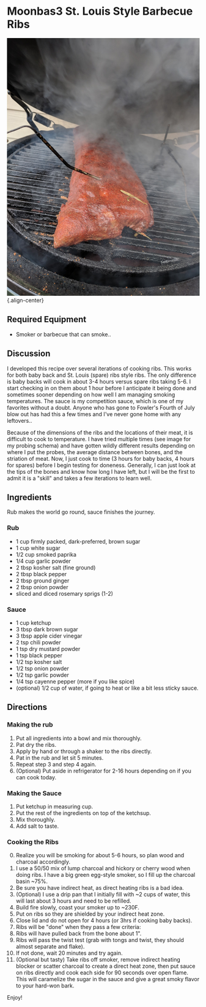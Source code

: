 # Moonbas3 St. Louis Style Barbecue Ribs

![image](images/moonbas3_bbq_ribs.jpg){.align-center}

## Required Equipment

-   Smoker or barbecue that can smoke..

## Discussion

I developed this recipe over several iterations of cooking ribs. This
works for both baby back and St. Louis (spare) ribs style ribs. The only
difference is baby backs will cook in about 3-4 hours versus spare ribs
taking 5-6. I start checking in on them about 1 hour before I anticipate
it being done and sometimes sooner depending on how well I am managing
smoking temperatures. The sauce is my competition sauce, which is one of
my favorites without a doubt. Anyone who has gone to Fowler's Fourth of
July blow out has had this a few times and I've never gone home with any
leftovers..

Because of the dimensions of the ribs and the locations of their meat,
it is difficult to cook to temperature. I have tried multiple times (see
image for my probing schema) and have gotten wildly different results
depending on where I put the probes, the average distance between bones,
and the striation of meat. Now, I just cook to time (3 hours for baby
backs, 4 hours for spares) before I begin testing for doneness.
Generally, I can just look at the tips of the bones and know how long I
have left, but I will be the first to admit it is a "skill" and takes a
few iterations to learn well.

## Ingredients

Rub makes the world go round, sauce finishes the journey.

### Rub

-   1 cup firmly packed, dark-preferred, brown sugar
-   1 cup white sugar
-   1/2 cup smoked paprika
-   1/4 cup garlic powder
-   2 tbsp kosher salt (fine ground)
-   2 tbsp black pepper
-   2 tbsp ground ginger
-   2 tbsp onion powder
-   sliced and diced rosemary sprigs (1-2)

### Sauce

-   1 cup ketchup
-   3 tbsp dark brown sugar
-   3 tbsp apple cider vinegar
-   2 tsp chili powder
-   1 tsp dry mustard powder
-   1 tsp black pepper
-   1/2 tsp kosher salt
-   1/2 tsp onion powder
-   1/2 tsp garlic powder
-   1/4 tsp cayenne pepper (more if you like spice)
-   (optional) 1/2 cup of water, if going to heat or like a bit less
    sticky sauce.

## Directions

### Making the rub

1.  Put all ingredients into a bowl and mix thoroughly.
2.  Pat dry the ribs.
3.  Apply by hand or through a shaker to the ribs directly.
4.  Pat in the rub and let sit 5 minutes.
5.  Repeat step 3 and step 4 again.
6.  (Optional) Put aside in refrigerator for 2-16 hours depending on if
    you can cook today.

### Making the Sauce

1.  Put ketchup in measuring cup.
2.  Put the rest of the ingredients on top of the ketchsup.
3.  Mix thoroughly.
4.  Add salt to taste.

### Cooking the Ribs

0.  Realize you will be smoking for about 5-6 hours, so plan wood and
    charcoal accordingly.
1.  I use a 50/50 mix of lump charcoal and hickory or cherry wood when
    doing ribs. I have a big green egg-style smoker, so I fill up the
    charcoal basin \~75%.
2.  Be sure you have indirect heat, as direct heating ribs is a bad
    idea.
3.  (Optional) I use a drip pan that I initially fill with \~2 cups of
    water, this will last about 3 hours and need to be refilled.
4.  Build fire slowly, coast your smoker up to \~230F.
5.  Put on ribs so they are shielded by your indirect heat zone.
6.  Close lid and do not open for 4 hours (or 3hrs if cooking baby
    backs).
7.  Ribs will be "done" when they pass a few criteria:
8.  Ribs will have pulled back from the bone about 1\".
9.  Ribs will pass the twist test (grab with tongs and twist, they
    should almost separate and flake).
10. If not done, wait 20 minutes and try again.
11. (Optional but tasty) Take ribs off smoker, remove indirect heating
    blocker or scatter charcoal to create a direct heat zone, then put
    sauce on ribs directly and cook each side for 90 seconds over open
    flame. This will caramelize the sugar in the sauce and give a great
    smoky flavor to your hard-won bark.

Enjoy!

